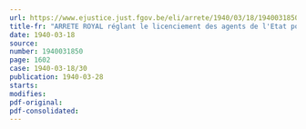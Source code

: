 ```yaml
---
url: https://www.ejustice.just.fgov.be/eli/arrete/1940/03/18/1940031850/justel
title-fr: "ARRETE ROYAL réglant le licenciement des agents de l'Etat pour inaptitude professionnelle <texte abrogé par AR 1999-04-26/57, art. 22>"
date: 1940-03-18
source:
number: 1940031850
page: 1602
case: 1940-03-18/30
publication: 1940-03-28
starts:
modifies:
pdf-original:
pdf-consolidated:
---
```


